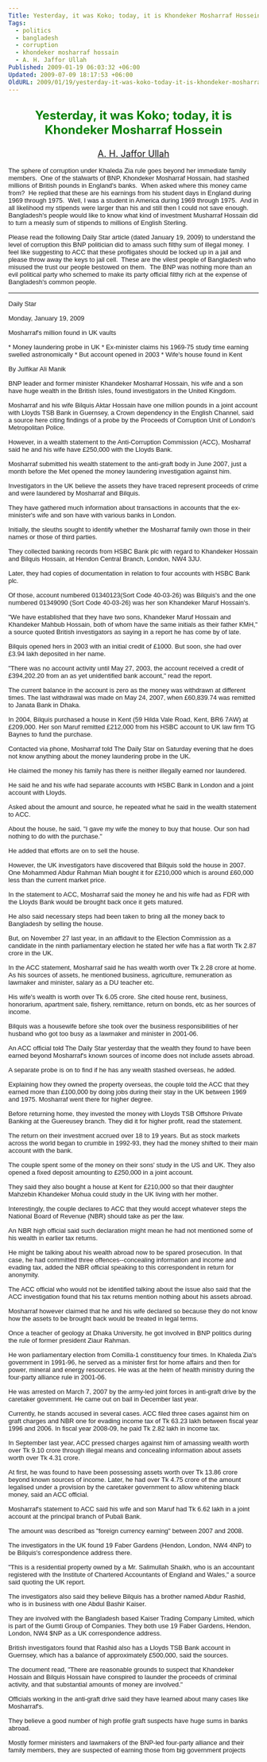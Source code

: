 ```yaml
---
Title: Yesterday, it was Koko; today, it is Khondeker Mosharraf Hossein
Tags:
  - politics
  - bangladesh
  - corruption
  - khondeker mosharraf hossain
  - A. H. Jaffor Ullah
Published: 2009-01-19 06:03:32 +06:00
Updated: 2009-07-09 18:17:53 +06:00
OldURL: 2009/01/19/yesterday-it-was-koko-today-it-is-khondeker-mosharraf-hossein/
---
```



<h2 align="center"><font size="5" color="#008000">Yesterday, it was Koko; today, it is Khondeker Mosharraf Hossein</font></h2>
<h3 align="center"><span style="font-weight: 400"><font size="4" color="#000080"><a href="https://muktomona.com/Articles/jaffor/index.htm">A. H. Jaffor Ullah</a></font></span></h3>
<font size="2" face="Arial">The sphere of corruption under Khaleda Zia rule goes beyond her immediate family members.  One of the stalwarts of BNP, Khondeker Mosharraf Hossain, had stashed millions of British pounds in England's banks.  When asked where this money came from?  He replied that these are his earnings from his student days in England during 1969 through 1975.  Well, I was a student in America during 1969 through 1975.  And in all likelihood my stipends were larger than his and still then I could not save enough.  Bangladesh's people would like to know what kind of investment Musharraf Hossain did to turn a measly sum of stipends to millions of English Sterling.</font>

<font size="2" face="Arial">Please read the following Daily Star article (dated January 19, 2009) to understand the level of corruption this BNP politician did to amass such filthy sum of illegal money.  I feel like suggesting to ACC that these profligates should be locked up in a jail and please throw away the keys to jail cell.  These are the vilest people of Bangladesh who misused the trust our people bestowed on them.  The BNP was nothing more than an evil political party who schemed to make its party official filthy rich at the expense of Bangladesh's common people.
 </font> <hr />

<font size="2" face="Arial">Daily Star</font>

<font size="2" face="Arial">Monday, January 19, 2009 </font>

<font size="2" face="Arial">Mosharraf's million found in UK vaults</font>

<font size="2" face="Arial">* Money laundering probe in UK * Ex-minister claims his 1969-75 study time earning swelled astronomically * But account opened in 2003 * Wife's house found in Kent </font>

<font size="2" face="Arial">By Julfikar Ali Manik</font>

<font size="2" face="Arial">BNP leader and former minister Khandeker Mosharraf Hossain, his wife and a son have huge wealth in the British Isles, found investigators in the United Kingdom.</font>

<font size="2" face="Arial">Mosharraf and his wife Bilquis Aktar Hossain have one million pounds in a joint account with Lloyds TSB Bank in Guernsey, a Crown dependency in the English Channel, said a source here citing findings of a probe by the Proceeds of Corruption Unit of London's Metropolitan Police.</font>

<font size="2" face="Arial">However, in a wealth statement to the Anti-Corruption Commission (ACC), Mosharraf said he and his wife have £250,000 with the Lloyds Bank. </font>

<font size="2" face="Arial">Mosharraf submitted his wealth statement to the anti-graft body in June 2007, just a month before the Met opened the money laundering investigation against him.</font>

<font size="2" face="Arial">Investigators in the UK believe the assets they have traced represent proceeds of crime and were laundered by Mosharraf and Bilquis. </font>

<font size="2" face="Arial">They have gathered much information about transactions in accounts that the ex-minister's wife and son have with various banks in London.</font>

<font size="2" face="Arial">Initially, the sleuths sought to identify whether the Mosharraf family own those in their names or those of third parties.</font>

<font size="2" face="Arial">They collected banking records from HSBC Bank plc with regard to Khandeker Hossain and Bilquis Hossain, at Hendon Central Branch, London, NW4 3JU.</font>

<font size="2" face="Arial">Later, they had copies of documentation in relation to four accounts with HSBC Bank plc. </font>

<font size="2" face="Arial">Of those, account numbered 01340123(Sort Code 40-03-26) was Bilquis's and the one numbered 01349090 (Sort Code 40-03-26) was her son Khandeker Maruf Hossain's.</font>

<font size="2" face="Arial">"We have established that they have two sons, Khandeker Maruf Hossain and Khandeker Mahbub Hossain, both of whom have the same initials as their father KMH," a source quoted British investigators as saying in a report he has come by of late.</font>

<font size="2" face="Arial">Bilquis opened hers in 2003 with an initial credit of £1000. But soon, she had over £3.94 lakh deposited in her name.</font>

<font size="2" face="Arial">"There was no account activity until May 27, 2003, the account received a credit of £394,202.20 from an as yet unidentified bank account," read the report.</font>

<font size="2" face="Arial">The current balance in the account is zero as the money was withdrawn at different times. The last withdrawal was made on May 24, 2007, when £60,839.74 was remitted to Janata Bank in Dhaka.</font>

<font size="2" face="Arial">In 2004, Bilquis purchased a house in Kent (59 Hilda Vale Road, Kent, BR6 7AW) at £209,000. Her son Maruf remitted £212,000 from his HSBC account to UK law firm TG Baynes to fund the purchase. </font>

<font size="2" face="Arial">Contacted via phone, Mosharraf told The Daily Star on Saturday evening that he does not know anything about the money laundering probe in the UK.</font>

<font size="2" face="Arial">He claimed the money his family has there is neither illegally earned nor laundered.</font>

<font size="2" face="Arial">He said he and his wife had separate accounts with HSBC Bank in London and a joint account with Lloyds.</font>

<font size="2" face="Arial">Asked about the amount and source, he repeated what he said in the wealth statement to ACC.</font>

<font size="2" face="Arial">About the house, he said, "I gave my wife the money to buy that house. Our son had nothing to do with the purchase." </font>

<font size="2" face="Arial">He added that efforts are on to sell the house.</font>

<font size="2" face="Arial">However, the UK investigators have discovered that Bilquis sold the house in 2007. One Mohammed Abdur Rahman Miah bought it for £210,000 which is around £60,000 less than the current market price.</font>

<font size="2" face="Arial">In the statement to ACC, Mosharraf said the money he and his wife had as FDR with the Lloyds Bank would be brought back once it gets matured. </font>

<font size="2" face="Arial">He also said necessary steps had been taken to bring all the money back to Bangladesh by selling the house.</font>

<font size="2" face="Arial">But, on November 27 last year, in an affidavit to the Election Commission as a candidate in the ninth parliamentary election he stated her wife has a flat worth Tk 2.87 crore in the UK. </font>

<font size="2" face="Arial">In the ACC statement, Mosharraf said he has wealth worth over Tk 2.28 crore at home. As his sources of assets, he mentioned business, agriculture, remuneration as lawmaker and minister, salary as a DU teacher etc.</font>

<font size="2" face="Arial">His wife's wealth is worth over Tk 6.05 crore. She cited house rent, business, honorarium, apartment sale, fishery, remittance, return on bonds, etc as her sources of income.</font>

<font size="2" face="Arial">Bilquis was a housewife before she took over the business responsibilities of her husband who got too busy as a lawmaker and minister in 2001-06.</font>

<font size="2" face="Arial">An ACC official told The Daily Star yesterday that the wealth they found to have been earned beyond Mosharraf's known sources of income does not include assets abroad. </font>

<font size="2" face="Arial">A separate probe is on to find if he has any wealth stashed overseas, he added. </font>

<font size="2" face="Arial">Explaining how they owned the property overseas, the couple told the ACC that they earned more than £100,000 by doing jobs during their stay in the UK between 1969 and 1975. Mosharraf went there for higher degree.</font>

<font size="2" face="Arial">Before returning home, they invested the money with Lloyds TSB Offshore Private Banking at the Guereusey branch. They did it for higher profit, read the statement.</font>

<font size="2" face="Arial">The return on their investment accrued over 18 to 19 years. But as stock markets across the world began to crumble in 1992-93, they had the money shifted to their main account with the bank.</font>

<font size="2" face="Arial">The couple spent some of the money on their sons' study in the US and UK. They also opened a fixed deposit amounting to £250,000 in a joint account. </font>

<font size="2" face="Arial">They said they also bought a house at Kent for £210,000 so that their daughter Mahzebin Khandeker Mohua could study in the UK living with her mother. </font>

<font size="2" face="Arial">Interestingly, the couple declares to ACC that they would accept whatever steps the National Board of Revenue (NBR) should take as per the law. </font>

<font size="2" face="Arial">An NBR high official said such declaration might mean he had not mentioned some of his wealth in earlier tax returns. </font>

<font size="2" face="Arial">He might be talking about his wealth abroad now to be spared prosecution. In that case, he had committed three offences--concealing information and income and evading tax, added the NBR official speaking to this correspondent in return for anonymity.</font>

<font size="2" face="Arial">The ACC official who would not be identified talking about the issue also said that the ACC investigation found that his tax returns mention nothing about his assets abroad.</font>

<font size="2" face="Arial">Mosharraf however claimed that he and his wife declared so because they do not know how the assets to be brought back would be treated in legal terms.</font>

<font size="2" face="Arial">Once a teacher of geology at Dhaka University, he got involved in BNP politics during the rule of former president Ziaur Rahman.</font>

<font size="2" face="Arial">He won parliamentary election from Comilla-1 constituency four times. In Khaleda Zia's government in 1991-96, he served as a minister first for home affairs and then for power, mineral and energy resources. He was at the helm of health ministry during the four-party alliance rule in 2001-06.</font>

<font size="2" face="Arial">He was arrested on March 7, 2007 by the army-led joint forces in anti-graft drive by the caretaker government. He came out on bail in December last year.</font>

<font size="2" face="Arial">Currently, he stands accused in several cases. ACC filed three cases against him on graft charges and NBR one for evading income tax of Tk 63.23 lakh between fiscal year 1996 and 2006. In fiscal year 2008-09, he paid Tk 2.82 lakh in income tax.</font>

<font size="2" face="Arial">In September last year, ACC pressed charges against him of amassing wealth worth over Tk 9.10 crore through illegal means and concealing information about assets worth over Tk 4.31 crore.</font>

<font size="2" face="Arial">At first, he was found to have been possessing assets worth over Tk 13.86 crore beyond known sources of income. Later, he had over Tk 4.75 crore of the amount legalised under a provision by the caretaker government to allow whitening black money, said an ACC official. </font>

<font size="2" face="Arial">Mosharraf's statement to ACC said his wife and son Maruf had Tk 6.62 lakh in a joint account at the principal branch of Pubali Bank.</font>

<font size="2" face="Arial">The amount was described as "foreign currency earning" between 2007 and 2008. </font>

<font size="2" face="Arial">The investigators in the UK found 19 Faber Gardens (Hendon, London, NW4 4NP) to be Bilquis's correspondence address there.</font>

<font size="2" face="Arial">"This is a residential property owned by a Mr. Salimullah Shaikh, who is an accountant registered with the Institute of Chartered Accountants of England and Wales," a source said quoting the UK report.</font>

<font size="2" face="Arial">The investigators also said they believe Bilquis has a brother named Abdur Rashid, who is in business with one Abdul Bashir Kaiser.</font>

<font size="2" face="Arial">They are involved with the Bangladesh based Kaiser Trading Company Limited, which is part of the Gumti Group of Companies. They both use 19 Faber Gardens, Hendon, London, NW4 $NP as a UK correspondence address.</font>

<font size="2" face="Arial">British investigators found that Rashid also has a Lloyds TSB Bank account in Guernsey, which has a balance of approximately £500,000, said the sources.</font>

<font size="2" face="Arial">The document read, "There are reasonable grounds to suspect that Khandeker Hossain and Bilquis Hossain have conspired to launder the proceeds of criminal activity, and that substantial amounts of money are involved."</font>

<font size="2" face="Arial">Officials working in the anti-graft drive said they have learned about many cases like Mosharraf's. </font>

<font size="2" face="Arial">They believe a good number of high profile graft suspects have huge sums in banks abroad. </font>

<font size="2" face="Arial">Mostly former ministers and lawmakers of the BNP-led four-party alliance and their family members, they are suspected of earning those from big government projects</font>
